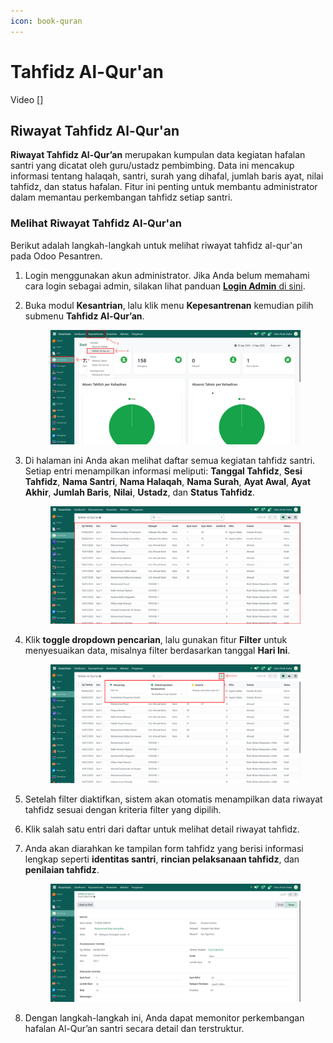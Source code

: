 ```yaml
---
icon: book-quran
---
```


# Tahfidz Al-Qur'an

Video \[]

## Riwayat Tahfidz Al-Qur'an

**Riwayat Tahfidz Al-Qur’an** merupakan kumpulan data kegiatan hafalan santri yang dicatat oleh guru/ustadz pembimbing. Data ini mencakup informasi tentang halaqah, santri, surah yang dihafal, jumlah baris ayat, nilai tahfidz, dan status hafalan. Fitur ini penting untuk membantu administrator dalam memantau perkembangan tahfidz setiap santri.

### Melihat Riwayat Tahfidz Al-Qur'an

Berikut adalah langkah-langkah untuk melihat riwayat tahfidz al-qur'an pada Odoo Pesantren.

1. Login menggunakan akun administrator. Jika Anda belum memahami cara login sebagai admin, silakan lihat panduan [**Login Admin** di sini](../../panduan-login/login-admin.md).
2.  Buka modul **Kesantrian**, lalu klik menu **Kepesantrenan** kemudian pilih submenu **Tahfidz Al-Qur’an**.

    <figure><img src="../../.gitbook/assets/images-629 (1) (1).png" alt=""><figcaption></figcaption></figure>


3.  Di halaman ini Anda akan melihat daftar semua kegiatan tahfidz santri. Setiap entri menampilkan informasi meliputi: **Tanggal Tahfidz**, **Sesi Tahfidz**, **Nama Santri**, **Nama Halaqah**, **Nama Surah**, **Ayat Awal**, **Ayat Akhir**, **Jumlah Baris**, **Nilai**, **Ustadz**, dan **Status Tahfidz**.

    <figure><img src="../../.gitbook/assets/images-630 (1).png" alt=""><figcaption></figcaption></figure>


4.  Klik **toggle dropdown pencarian**, lalu gunakan fitur **Filter** untuk menyesuaikan data, misalnya filter berdasarkan tanggal **Hari Ini**.

    <figure><img src="../../.gitbook/assets/images-631.png" alt=""><figcaption></figcaption></figure>


5. Setelah filter diaktifkan, sistem akan otomatis menampilkan data riwayat tahfidz sesuai dengan kriteria filter yang dipilih.
6. Klik salah satu entri dari daftar untuk melihat detail riwayat tahfidz.
7.  Anda akan diarahkan ke tampilan form tahfidz yang berisi informasi lengkap seperti **identitas santri**, **rincian pelaksanaan tahfidz**, dan **penilaian tahfidz**.

    <figure><img src="../../.gitbook/assets/images-633 (5).png" alt=""><figcaption></figcaption></figure>


8. Dengan langkah-langkah ini, Anda dapat memonitor perkembangan hafalan Al-Qur’an santri secara detail dan terstruktur.
